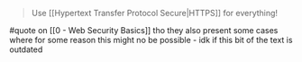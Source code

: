 > Use [[Hypertext Transfer Protocol Secure|HTTPS]] for everything!

#quote on [[0 - Web Security Basics]] tho they also present some cases where for some reason this might no be possible - idk if this bit of the text is outdated